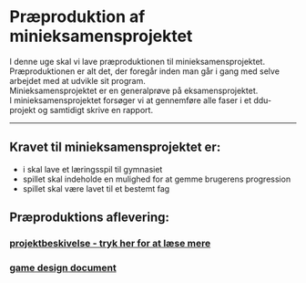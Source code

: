 <h1> Præproduktion af minieksamensprojektet </h1>

I denne uge skal vi lave præproduktionen til minieksamensprojektet.
Præproduktionen er alt det, der foregår inden man går i gang med selve arbejdet med at udvikle sit program.   
Minieksamensprojektet er en generalprøve på eksamensprojektet.    
I minieksamensprojektet forsøger vi at gennemføre alle faser i et ddu-projekt og samtidigt skrive en rapport.

-----------------------------------------------------------------------------------------------------------

## Kravet til minieksamensprojektet er: 

- i skal lave et læringsspil til gymnasiet 
- spillet skal indeholde en mulighed for at gemme brugerens progression
- spillet skal være lavet til et bestemt fag

## Præproduktions aflevering:

### [projektbeskivelse - tryk her for at læse mere](projektbeskrivelse/projektbeskrivelsen.md)

### [game design document]()




